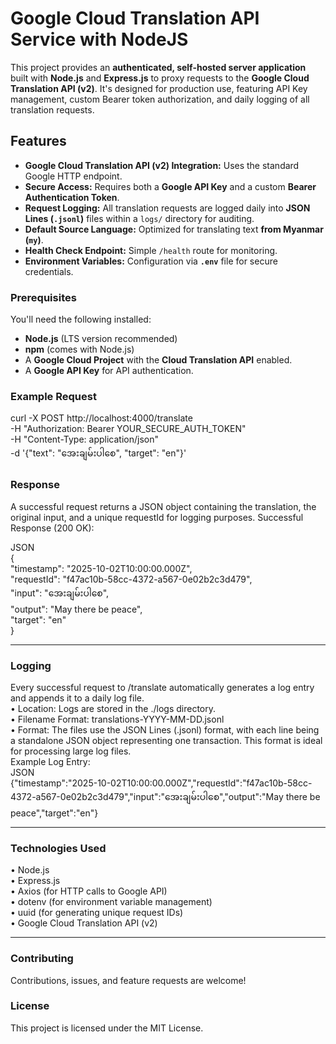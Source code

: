 # Google Cloud Translation API Service with NodeJS

This project provides an **authenticated, self-hosted server application** built with **Node.js** and **Express.js** to proxy requests to the **Google Cloud Translation API (v2)**. It's designed for production use, featuring API Key management, custom Bearer token authorization, and daily logging of all translation requests.

## Features

* **Google Cloud Translation API (v2) Integration:** Uses the standard Google HTTP endpoint.
* **Secure Access:** Requires both a **Google API Key** and a custom **Bearer Authentication Token**.
* **Request Logging:** All translation requests are logged daily into **JSON Lines (`.jsonl`)** files within a `logs/` directory for auditing.
* **Default Source Language:** Optimized for translating text **from Myanmar (`my`)**.
* **Health Check Endpoint:** Simple `/health` route for monitoring.
* **Environment Variables:** Configuration via **`.env`** file for secure credentials.


### Prerequisites

You'll need the following installed:

* **Node.js** (LTS version recommended)
* **npm** (comes with Node.js)
* A **Google Cloud Project** with the **Cloud Translation API** enabled.
* A **Google API Key** for API authentication.

### Example Request
curl -X POST http://localhost:4000/translate \
  -H "Authorization: Bearer YOUR_SECURE_AUTH_TOKEN" \
  -H "Content-Type: application/json" \
  -d '{"text": "အေးချမ်းပါစေ", "target": "en"}'

### Response
A successful request returns a JSON object containing the translation, the original input, and a unique requestId for logging purposes.
Successful Response (200 OK):  

JSON  
{  
  "timestamp": "2025-10-02T10:00:00.000Z",  
  "requestId": "f47ac10b-58cc-4372-a567-0e02b2c3d479",  
  "input": "အေးချမ်းပါစေ",  
  "output": "May there be peace",  
  "target": "en"  
}  

________________________________________
### Logging
Every successful request to /translate automatically generates a log entry and appends it to a daily log file.  
•	Location: Logs are stored in the ./logs directory.  
•	Filename Format: translations-YYYY-MM-DD.jsonl  
•	Format: The files use the JSON Lines (.jsonl) format, with each line being a standalone JSON object representing one transaction. This format is ideal for processing large log files.  
Example Log Entry:  
JSON  
{"timestamp":"2025-10-02T10:00:00.000Z","requestId":"f47ac10b-58cc-4372-a567-0e02b2c3d479","input":"အေးချမ်းပါစေ","output":"May there be peace","target":"en"}
________________________________________
### Technologies Used  
•	Node.js  
•	Express.js  
•	Axios (for HTTP calls to Google API)  
•	dotenv (for environment variable management)  
•	uuid (for generating unique request IDs)  
•	Google Cloud Translation API (v2)  
________________________________________
### Contributing  
Contributions, issues, and feature requests are welcome!

### License  
This project is licensed under the MIT License.

